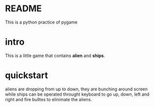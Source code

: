# README

This is a python practice of pygame 

# intro

This is a little game that contains **alien** and **ships**. 

# quickstart

aliens are dropping from up to down, they are bunching around screen while ships can be operated throught keyboard to go up, down, left and right and fire bulltes to elinimate the aliens.